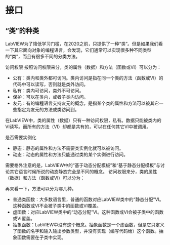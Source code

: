 # 接口

## “类”的种类

LabVIEW为了降低学习门槛，在2020之前，只提供了一种“类”。但是如果我们看一下其它面向对象的编程语言，会发现，它们通常可以实现很多种不同类型的“类”，而且有很多不同的分类方法。

访问权限
按照访问权限来分，类的属性（数据）和方法（函数或VI）可以分为：

* 公有：类内和类外都可访问。类内访问是指在同一个类的方法（函数或VI）的代码中可以读写，否则就是类外访问。
* 私有：类内可访问，类外不可访问。
* 保护：可以在类内，或者子类内访问。
* 友元：有的编程语言支持友元的概念，是指某个类的属性和方法可以被其它一些指定为友元的方法或类访问到。

在LabVIEW中，类的属性（数据）只有一种访问权限，私有。数据只能被类内的VI读写。而所有的方法（VI）却都是共有的，可以在任何其它VI中被调用。

是否需要实例化

* 静态：静态的属性和方法不需要类实例化就可以被访问。
* 动态：动态的属性和方法只能通过类的某个实例进行访问。

需要格外注意的是，LabVIEW中的“基于动态分配模板”和“基于静态分配模板”与讨论其它语言时候所说的动态静态完全是不同的概念。
访问权限来分，类的属性（数据）和方法（函数或VI）可以分为：




再来看一下，方法可以分为哪几种。
* 普通类函数：大多数语言里，普通的函数对应LabVIEW类中的“静态分配”VI。这种函数或VI不会被子类中的函数或VI覆盖。
* 虚函数：对应LabVIEW类中的“动态分配”VI。这种函数或VI会被子类中的函数或VI覆盖。
* 抽象函数：LabVIEW中没有这个概念。抽象函数是一个虚函数，但是它只定义了函数的名字和输入输出参数类型，并没有实现（编写代码给）这个函数。抽象函数需要在子类中实现。


